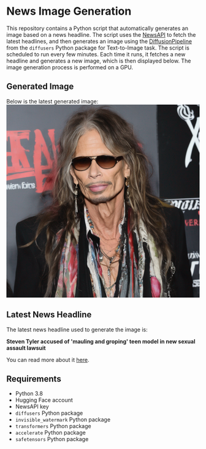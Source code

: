 # News Image Generation
This repository contains a Python script that automatically generates an image based on a news headline. The script uses the [NewsAPI](https://newsapi.org/) to fetch the latest headlines, and then generates an image using the [DiffusionPipeline](https://github.com/huggingface/diffusers) from the `diffusers` Python package for Text-to-Image task.
The script is scheduled to run every few minutes. Each time it runs, it fetches a new headline and generates a new image, which is then displayed below. The image generation process is performed on a GPU.

## Generated Image
Below is the latest generated image:
![Generated Image](image.png)

## Latest News Headline
The latest news headline used to generate the image is:

**Steven Tyler accused of 'mauling and groping' teen model in new sexual assault lawsuit**

You can read more about it [here](https://news.google.com/rss/articles/CBMigwFodHRwczovL3d3dy51c2F0b2RheS5jb20vc3RvcnkvZW50ZXJ0YWlubWVudC9jZWxlYnJpdGllcy8yMDIzLzExLzAyL3N0ZXZlbi10eWxlci1zZXh1YWwtYXNzYXVsdC1sYXdzdWl0LWplYW5uZS1iZWxsaW5vLzcxNDI2MjkzMDA3L9IBAA?oc=5).

## Requirements
- Python 3.8
- Hugging Face account
- NewsAPI key
- `diffusers` Python package
- `invisible_watermark` Python package
- `transformers` Python package
- `accelerate` Python package
- `safetensors` Python package
